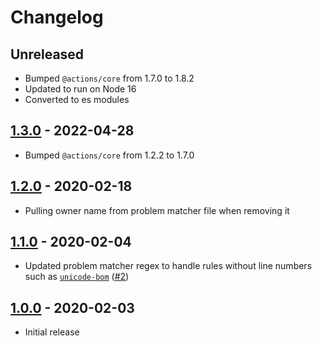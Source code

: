 # Changelog

## Unreleased

- Bumped `@actions/core` from 1.7.0 to 1.8.2
- Updated to run on Node 16
- Converted to es modules

## [1.3.0](https://github.com/xt0rted/stylelint-problem-matcher/compare/v1.2.0...v1.3.0) - 2022-04-28

- Bumped `@actions/core` from 1.2.2 to 1.7.0

## [1.2.0](https://github.com/xt0rted/stylelint-problem-matcher/compare/v1.1.0...v1.2.0) - 2020-02-18

- Pulling owner name from problem matcher file when removing it

## [1.1.0](https://github.com/xt0rted/stylelint-problem-matcher/compare/v1.0.0...v1.1.0) - 2020-02-04

- Updated problem matcher regex to handle rules without line numbers such as [`unicode-bom`](https://stylelint.io/user-guide/rules/unicode-bom) ([#2](https://github.com/xt0rted/stylelint-problem-matcher/pull/2))

## [1.0.0](https://github.com/xt0rted/stylelint-problem-matcher/releases/tag/v1.0.0) - 2020-02-03

- Initial release
